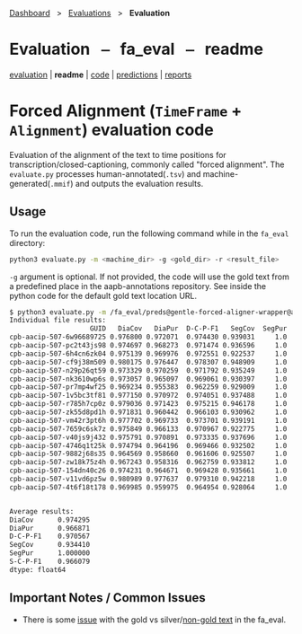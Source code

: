 [Dashboard](../../index.md)  &nbsp; > &nbsp; [Evaluations](../index.md)  &nbsp; > &nbsp; **Evaluation** 

# Evaluation &nbsp; ⎯ &nbsp; fa_eval &nbsp; ⎯ &nbsp; readme

[evaluation](index.md) | **readme** | [code](code.md) | [predictions](predictions/index.md) | [reports](reports/index.md) 

# Forced Alignment (`TimeFrame` + `Alignment`) evaluation code

Evaluation of the alignment of the text to time positions for transcription/closed-captioning, commonly called "forced alignment".
The `evaluate.py` processes human-annotated(`.tsv`) and machine-generated(`.mmif`) and outputs the evaluation results.

## Usage
To run the evaluation code, run the following command while in the `fa_eval` directory:  
```bash
python3 evaluate.py -m <machine_dir> -g <gold_dir> -r <result_file>
```
`-g` argument is optional. If not provided, the code will use the gold text from a predefined place in the aapb-annotations repository. 
See inside the python code for the default gold text location URL.

```bash
$ python3 evaluate.py -m /fa_eval/preds@gentle-forced-aligner-wrapper@aapb-collaboration-21-nongoldtext
Individual file results:
                    GUID   DiaCov   DiaPur  D-C-P-F1   SegCov  SegPur  S-C-P-F1
cpb-aacip-507-6w96689725 0.976800 0.972071  0.974430 0.939031     1.0  0.968557
cpb-aacip-507-pc2t43js98 0.974697 0.968273  0.971474 0.936596     1.0  0.967260
cpb-aacip-507-6h4cn6zk04 0.975139 0.969976  0.972551 0.922537     1.0  0.959708
cpb-aacip-507-cf9j38m509 0.980175 0.976447  0.978307 0.948909     1.0  0.973785
cpb-aacip-507-n29p26qt59 0.973329 0.970259  0.971792 0.935249     1.0  0.966541
cpb-aacip-507-nk3610wp6s 0.973057 0.965097  0.969061 0.930397     1.0  0.963944
cpb-aacip-507-pr7mp4wf25 0.969234 0.955383  0.962259 0.929009     1.0  0.963198
cpb-aacip-507-1v5bc3tf81 0.977150 0.970972  0.974051 0.937488     1.0  0.967735
cpb-aacip-507-r785h7cp0z 0.979036 0.971423  0.975215 0.946178     1.0  0.972345
cpb-aacip-507-zk55d8pd1h 0.971831 0.960442  0.966103 0.930962     1.0  0.964247
cpb-aacip-507-vm42r3pt6h 0.977702 0.969733  0.973701 0.939191     1.0  0.968642
cpb-aacip-507-7659c6sk7z 0.975849 0.966133  0.970967 0.922775     1.0  0.959837
cpb-aacip-507-v40js9j432 0.975791 0.970891  0.973335 0.937696     1.0  0.967846
cpb-aacip-507-4746q1t25k 0.974794 0.964196  0.969466 0.932502     1.0  0.965072
cpb-aacip-507-9882j68s35 0.964569 0.958660  0.961606 0.925507     1.0  0.961313
cpb-aacip-507-zw18k75z4h 0.967243 0.958316  0.962759 0.933812     1.0  0.965773
cpb-aacip-507-154dn40c26 0.974231 0.964671  0.969428 0.935661     1.0  0.966761
cpb-aacip-507-v11vd6pz5w 0.980989 0.977637  0.979310 0.942218     1.0  0.970250
cpb-aacip-507-4t6f18t178 0.969985 0.959975  0.964954 0.928064     1.0  0.962690


Average results:
DiaCov      0.974295
DiaPur      0.966871
D-C-P-F1    0.970567
SegCov      0.934410
SegPur      1.000000
S-C-P-F1    0.966079
dtype: float64
```

## Important Notes / Common Issues
* There is some [issue](https://github.com/clamsproject/aapb-evaluations/issues/31) with the gold vs silver/[non-gold text](aapb-collaboration-21-nongoldtext) in the fa_eval. 
